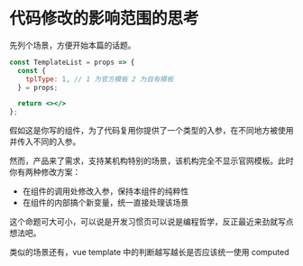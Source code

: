 # 代码修改的影响范围的思考

先列个场景，方便开始本篇的话题。

```jsx
const TemplateList = props => {
  const {
    tplType: 1, // 1 为官方模板 2 为自有模板
  } = props;

  return <></>
};
```

假如这是你写的组件，为了代码复用你提供了一个类型的入参，在不同地方被使用并传入不同的入参。

然而，产品来了需求，支持某机构特别的场景，该机构完全不显示官网模板。此时你有两种修改方案：

* 在组件的调用处修改入参，保持本组件的纯粹性
* 在组件的内部搞个新变量，统一直接处理该场景

这个命题可大可小，可以说是开发习惯页可以说是编程哲学，反正最近来劲就写点想法吧。

类似的场景还有，vue template 中的判断越写越长是否应该统一使用 computed
